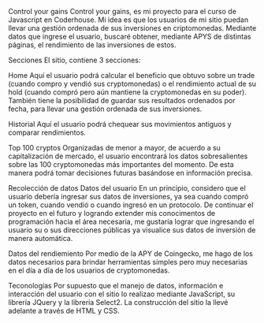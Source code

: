 Control your gains
Control your gains, es mi proyecto para el curso de Javascript en Coderhouse. Mi idea es que los usuarios de mi sitio puedan llevar una gestión ordenada de sus inversiones en criptomonedas. Mediante datos que ingrese el usuario, buscaré obtener, mediante APYS de distintas páginas, el rendimiento de las inversiones de estos.

Secciones
El sitio, contiene 3 secciones:

Home
Aquí el usuario podrá calcular el beneficio que obtuvo sobre un trade (cuando compro y vendió sus cryptomonedas) o el rendimiento actual de su hold (cuando compró pero aún mantiene la cryptomonedas en su poder). También tiene la posibilidad de guardar sus resultados ordenados por fecha, para llevar una gestión ordenada de sus inversiones.

Historial
Aquí el usuario podrá chequear sus movimientos antiguos y comparar rendimientos.

Top 100 cryptos
Organizadas de menor a mayor, de acuerdo a su capitalización de mercado, el usuario encontrará los datos sobresalientes sobre las 100 cryptomonedas más importantes del momento. De esta manera podrá tomar decisiones futuras basándose en información precisa.

Recolección de datos
Datos del usuario
En un principio, considero que el usuario debería ingresar sus datos de inversiones, ya sea cuando compró un token, cuando vendió o cuando ingresó en un protocolo. De continuar el proyecto en el futuro y logrando extender mis conocimentos de programación hacia el área necesaria, me gustaría lograr que ingresando el usuario su o sus direcciones públicas ya visualice sus datos de inversión de manera automática.

Datos del rendiemiento
Por medio de la APY de Coingecko, me hago de los datos necesarios para brindar herramientas simples pero muy necesarias en el día a día de los usuarios de cryptomonedas.

Teconologías
Por supuesto que el manejo de datos, información e interacción del usuario con el sitio lo realizao mediante JavaScript, su librería JQuery y la librería Select2. La construcción del sitio la llevé adelante a través de HTML y CSS.

